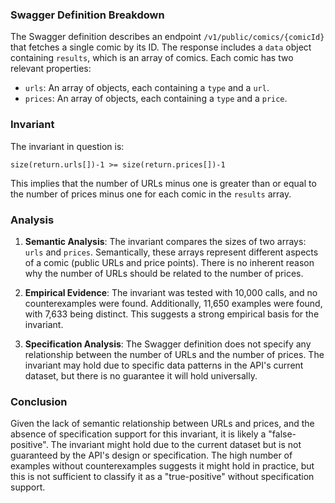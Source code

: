 ### Swagger Definition Breakdown

The Swagger definition describes an endpoint `/v1/public/comics/{comicId}` that fetches a single comic by its ID. The response includes a `data` object containing `results`, which is an array of comics. Each comic has two relevant properties:

- `urls`: An array of objects, each containing a `type` and a `url`.
- `prices`: An array of objects, each containing a `type` and a `price`.

### Invariant

The invariant in question is:

`size(return.urls[])-1 >= size(return.prices[])-1`

This implies that the number of URLs minus one is greater than or equal to the number of prices minus one for each comic in the `results` array.

### Analysis

1. **Semantic Analysis**: The invariant compares the sizes of two arrays: `urls` and `prices`. Semantically, these arrays represent different aspects of a comic (public URLs and price points). There is no inherent reason why the number of URLs should be related to the number of prices.

2. **Empirical Evidence**: The invariant was tested with 10,000 calls, and no counterexamples were found. Additionally, 11,650 examples were found, with 7,633 being distinct. This suggests a strong empirical basis for the invariant.

3. **Specification Analysis**: The Swagger definition does not specify any relationship between the number of URLs and the number of prices. The invariant may hold due to specific data patterns in the API's current dataset, but there is no guarantee it will hold universally.

### Conclusion

Given the lack of semantic relationship between URLs and prices, and the absence of specification support for this invariant, it is likely a "false-positive". The invariant might hold due to the current dataset but is not guaranteed by the API's design or specification. The high number of examples without counterexamples suggests it might hold in practice, but this is not sufficient to classify it as a "true-positive" without specification support.
